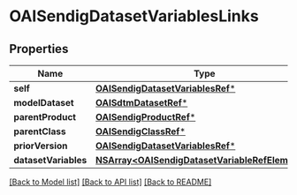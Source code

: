 # OAISendigDatasetVariablesLinks

## Properties
Name | Type | Description | Notes
------------ | ------------- | ------------- | -------------
**self** | [**OAISendigDatasetVariablesRef***](OAISendigDatasetVariablesRef.md) |  | [optional] 
**modelDataset** | [**OAISdtmDatasetRef***](OAISdtmDatasetRef.md) |  | [optional] 
**parentProduct** | [**OAISendigProductRef***](OAISendigProductRef.md) |  | [optional] 
**parentClass** | [**OAISendigClassRef***](OAISendigClassRef.md) |  | [optional] 
**priorVersion** | [**OAISendigDatasetVariablesRef***](OAISendigDatasetVariablesRef.md) |  | [optional] 
**datasetVariables** | [**NSArray&lt;OAISendigDatasetVariableRefElement&gt;***](OAISendigDatasetVariableRefElement.md) |  | [optional] 

[[Back to Model list]](../README.md#documentation-for-models) [[Back to API list]](../README.md#documentation-for-api-endpoints) [[Back to README]](../README.md)


